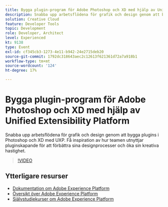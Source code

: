 ```yaml
---
title: Bygga plugin-program för Adobe Photoshop och XD med hjälp av Unified Extensibility Platform
description: Snabba upp arbetsflödena för grafik och design genom att bygga plugins i Photoshop och XD med UXP. Få inspiration av hur teamen utnyttjar pluginskapande för att förbättra sina designprocesser och öka sin kreativa hastighet.
solution: Creative Cloud
feature: Developer Tools
topic: Development
role: Developer, Architect
level: Experienced
kt: 9138
type: Event
exl-id: cf345cb3-1273-4e11-b942-24e2715deb20
source-git-commit: 1792dc318643aec2c12613f621361d72a7a918b1
workflow-type: tm+mt
source-wordcount: '124'
ht-degree: 17%

---
```


# Bygga plugin-program för Adobe Photoshop och XD med hjälp av Unified Extensibility Platform

Snabba upp arbetsflödena för grafik och design genom att bygga plugins i Photoshop och XD med UXP. Få inspiration av hur teamen utnyttjar pluginskapande för att förbättra sina designprocesser och öka sin kreativa hastighet.

>[!VIDEO](https://video.tv.adobe.com/v/337593/?quality=12&learn=on&hidetitle=true)

## Ytterligare resurser

- [Dokumentation om Adobe Experience Platform](https://experienceleague.adobe.com/docs/experience-platform.html)
- [Översikt över Adobe Experience Platform](https://experienceleague.adobe.com/docs/experience-platform/landing/home.html)
- [Självstudiekurser om Adobe Experience Platform](https://experienceleague.adobe.com/docs/platform-learn/tutorials/overview.html?lang=sv)
